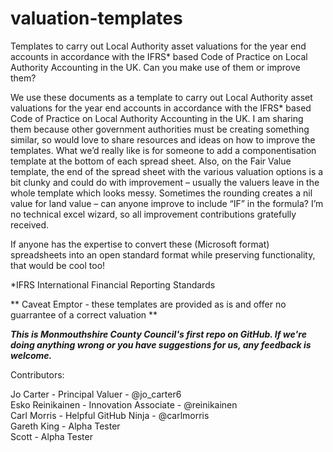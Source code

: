 valuation-templates
===================

Templates to carry out Local Authority asset valuations for the year end accounts in accordance with the IFRS* based Code of Practice on Local Authority Accounting in the UK. Can you make use of them or improve them?

We use these documents as a template to carry out Local Authority asset valuations for the year end accounts in accordance with the IFRS* based Code of Practice on Local Authority Accounting in the UK.  I am sharing them because other government authorities must be creating something similar, so would love to share resources and ideas on how to improve the templates.  What we’d really like is for someone to add a componentisation template at the bottom of each spread sheet.  Also, on the Fair Value template, the end of the spread sheet with the various valuation options is a bit clunky and could do with improvement – usually the valuers leave in the whole template which looks messy.  Sometimes the rounding creates a nil value for land value – can anyone improve to include “IF” in the formula?   I’m no technical excel wizard, so all improvement contributions gratefully received.

If anyone has the expertise to convert these (Microsoft format) spreadsheets into an open standard format while preserving functionality, that would be cool too!
 
*IFRS International Financial Reporting Standards

** Caveat Emptor - these templates are provided as is and offer no guarrantee of a correct valuation **

***This is Monmouthshire County Council's  first repo on GitHub. If we're doing anything wrong or you have suggestions for us, any feedback is welcome.***

Contributors:

Jo Carter - Principal Valuer - @jo_carter6   
Esko Reinikainen - Innovation Associate - @reinikainen   
Carl Morris - Helpful GitHub Ninja - @carlmorris    
Gareth King - Alpha Tester    
Scott - Alpha Tester    
